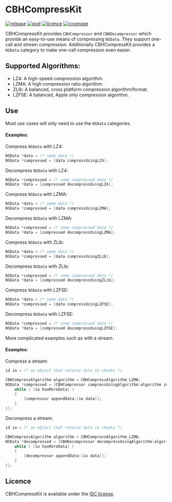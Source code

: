 # CBHCompressKit

[![release](https://img.shields.io/badge/release-1.0.1-blue.svg?cacheSeconds=2592000)](https://github.com/chris-huxtable/CBHCompressKit/releases)
[![pod](https://img.shields.io/cocoapods/v/CBHCompressKit.svg)](https://cocoapods.org/pods/CBHCompressKit)
[![licence](https://img.shields.io/badge/licence-ISC-lightgrey.svg?cacheSeconds=2592000)](https://github.com/chris-huxtable/CBHCompressKit/blob/master/LICENSE)
[![coverage](https://img.shields.io/badge/coverage-97%25-brightgreen.svg?cacheSeconds=2592000)](https://github.com/chris-huxtable/CBHCompressKit)

CBHCompressKit provides `CBHCompressor` and `CBHDecompressor` which provide an easy-to-use means of compressing `NSData`.  They support one-call  and stream compression. Additionally CBHCompressKit provides a `NSData` category to make one-call compression even easier.


## Supported Algorithms:

-  LZ4: A high-speed compression algorithm.
-  LZMA: A high compression ratio algorithm.
-  ZLib: A balanced, cross platform compression algorithm/format.
-  LZFSE: A balanced,  Apple only compression algorithm.


## Use

Most use cases will only need to use the `NSData`  categories.

#### Examples:

Compress `NSData` with LZ4:
```objective-c
NSData *data = /* some data */
NSData *compressed = [data compressUsingLZ4];
```

Decompress `NSData` with LZ4:
```objective-c
NSData *compressed = /* some compressed data */
NSData *data = [compressed decompressUsingLZ4];
```

Compress `NSData` with LZMA:
```objective-c
NSData *data = /* some data */
NSData *compressed = [data compressUsingLZMA];
```

Decompress `NSData` with LZMA:
```objective-c
NSData *compressed = /* some compressed data */
NSData *data = [compressed decompressUsingLZMA];
```

Compress `NSData` with ZLib:
```objective-c
NSData *data = /* some data */
NSData *compressed = [data compressUsingZLib];
```

Decompress `NSData` with ZLib:
```objective-c
NSData *compressed = /* some compressed data */
NSData *data = [compressed decompressUsingZLib];
```

Compress `NSData` with LZFSE:
```objective-c
NSData *data = /* some data */
NSData *compressed = [data compressUsingLZFSE];
```

Decompress `NSData` with LZFSE:
```objective-c
NSData *compressed = /* some compressed data */
NSData *data = [compressed decompressUsingLZFSE];
```

More complicated examples such as with a stream.

#### Examples:

Compress a stream:
```objective-c
id io = /* an object that returns data in chunks */

CBHCompressAlgorithm algorithm = CBHCompressAlgorithm_LZMA;
NSData *compressed = [CBHCompressor compressUsingAlgorithm:algorithm inBlock:^(CBHCompressor *compressor) {
	while ( [io hasMoreData] )
	{
		[compressor appendData:[io data]];
	}
}];
```

Decompress a stream:
```objective-c
id io = /* an object that returns data in chunks */

CBHCompressAlgorithm algorithm = CBHCompressAlgorithm_LZMA;
NSData *decompressed = [CBHDecompressor decompressUsingAlgorithm:algorithm inBlock:^(CBHDecompressor *decompressor) {
	while ( [io hasMoreData] )
	{
		[decompressor appendData:[io data]];
	}
}];
```


## Licence
CBHCompressKit is available under the [ISC license](https://github.com/chris-huxtable/CBHCompressKit/blob/master/LICENSE).

